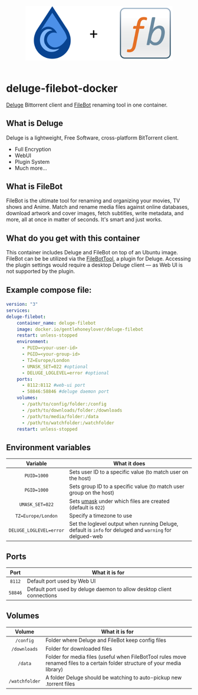 <p align="center">
  <img width="400" src="logo.png" alt="Deluge + FileBot"><br><br>
</p>

# deluge-filebot-docker
[Deluge](https://deluge-torrent.org]) Bittorrent client and [FileBot](http://www.filebot.net/) renaming tool in one container.

## What is Deluge
Deluge is a lightweight, Free Software, cross-platform BitTorrent client.
- Full Encryption
- WebUI
- Plugin System
- Much more...

## What is FileBot
FileBot is the ultimate tool for renaming and organizing your movies, TV shows and Anime. Match and rename media files against online databases, download artwork and cover images, fetch subtitles, write metadata, and more, all at once in matter of seconds. It's smart and just works.

## What do you get with this container
This container includes Deluge and FileBot on top of an Ubuntu image. FileBot can be be utilized via the [FileBotTool](https://github.com/Laharah/deluge-FileBotTool), a plugin for Deluge. Accessing the plugin settings would require a desktop Deluge client — as Web UI is not supported by the plugin.

## Example compose file:
```yaml
version: "3"
services:
deluge-filebot:
    container_name: deluge-filebot
    image: docker.io/gentlehoneylover/deluge-filebot
    restart: unless-stopped
    environment:
      - PUID=<your-user-id>
      - PGID=<your-group-id>
      - TZ=Europe/London
      - UMASK_SET=022 #optional
      - DELUGE_LOGLEVEL=error #optional
    ports:
      - 8112:8112 #web-ui port 
      - 58846:58846 #deluge daemon port
    volumes:
      - /path/to/config/folder:/config
      - /path/to/downloads/folder:/downloads
      - /path/to/media/folder:/data
      - /path/to/watchfolder:/watchfolder
    restart: unless-stopped
```

## Environment variables
| Variable | What it does |
| :----: | --- |
| `PUID=1000` | Sets user ID to a specific value (to match user on the host) |
| `PGID=1000` | Sets group ID to a specific value (to match user group on the host) |
| `UMASK_SET=022` | Sets [umask](https://en.wikipedia.org/wiki/Umask) under which files are created (default is `022`)
| `TZ=Europe/London` | Specify a timezone to use |
| `DELUGE_LOGLEVEL=error` | Set the loglevel output when running Deluge, default is `info` for deluged and `warning` for delgued-web |

## Ports
| Port | What it is for |
| :----: | --- |
| `8112` | Default port used by Web UI |
| `58846` | Default port used by deluge daemon to allow desktop client connections |

## Volumes
| Volume | What it is for |
| :----: | --- |
| `/config` | Folder where Deluge and FileBot keep config files |
| `/downloads` | Folder for downloaded files |
| `/data` | Folder for media files (useful when FileBotTool rules move renamed files to a certain folder structure of your media library) |
| `/watchfolder` | A folder Deluge should be watching to auto-pickup new .torrent files |